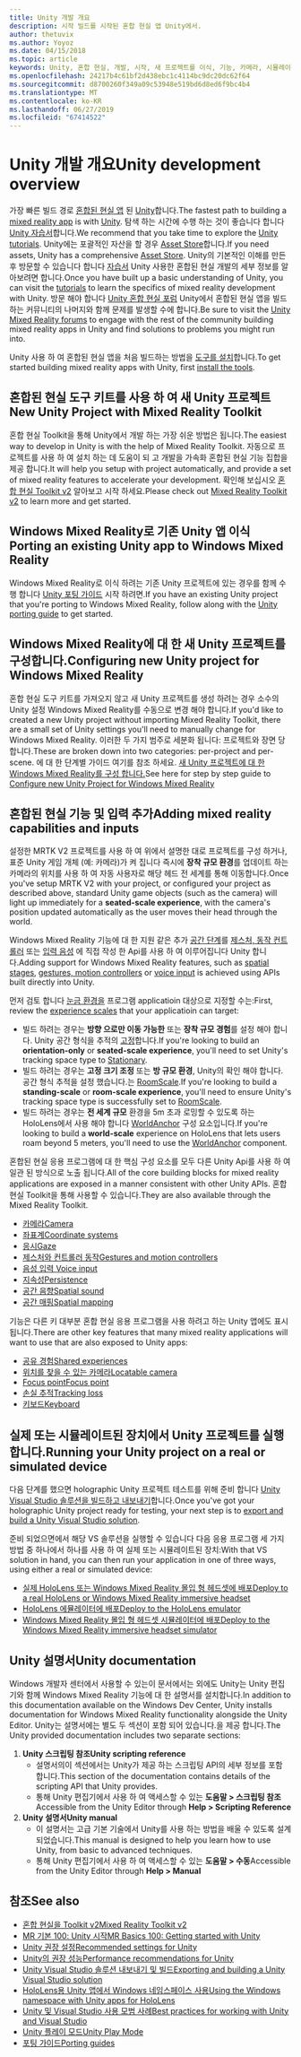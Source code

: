 ```yaml
---
title: Unity 개발 개요
description: 시작 빌드를 시작된 혼합 현실 앱 Unity에서.
author: thetuvix
ms.author: Yoyoz
ms.date: 04/15/2018
ms.topic: article
keywords: Unity, 혼합 현실, 개발, 시작, 새 프로젝트를 이식, 기능, 카메라, 시뮬레이션, 에뮬레이션, 설명서
ms.openlocfilehash: 24217b4c61bf2d438ebc1c4114bc9dc20dc62f64
ms.sourcegitcommit: d8700260f349a09c53948e519bd6d8ed6f9bc4b4
ms.translationtype: MT
ms.contentlocale: ko-KR
ms.lasthandoff: 06/27/2019
ms.locfileid: "67414522"
---
```

# <a name="unity-development-overview"></a><span data-ttu-id="87f7e-104">Unity 개발 개요</span><span class="sxs-lookup"><span data-stu-id="87f7e-104">Unity development overview</span></span>

<span data-ttu-id="87f7e-105">가장 빠른 빌드 경로 [혼합된 현실 앱](app-views.md) 된 [Unity](http://aka.ms/HoloLensUnity)합니다.</span><span class="sxs-lookup"><span data-stu-id="87f7e-105">The fastest path to building a [mixed reality app](app-views.md) is with [Unity](http://aka.ms/HoloLensUnity).</span></span> <span data-ttu-id="87f7e-106">탐색 하는 시간에 수행 하는 것이 좋습니다 합니다 [Unity 자습서](https://unity3d.com/learn/tutorials)합니다.</span><span class="sxs-lookup"><span data-stu-id="87f7e-106">We recommend that you take time to explore the [Unity tutorials](https://unity3d.com/learn/tutorials).</span></span> <span data-ttu-id="87f7e-107">Unity에는 포괄적인 자산을 할 경우 [Asset Store](https://www.assetstore.unity3d.com/)합니다.</span><span class="sxs-lookup"><span data-stu-id="87f7e-107">If you need assets, Unity has a comprehensive [Asset Store](https://www.assetstore.unity3d.com/).</span></span> <span data-ttu-id="87f7e-108">Unity의 기본적인 이해를 만든 후 방문할 수 있습니다 합니다 [자습서](tutorials.md) Unity 사용한 혼합된 현실 개발의 세부 정보를 알아보려면 합니다.</span><span class="sxs-lookup"><span data-stu-id="87f7e-108">Once you have built up a basic understanding of Unity, you can visit the [tutorials](tutorials.md) to learn the specifics of mixed reality development with Unity.</span></span> <span data-ttu-id="87f7e-109">방문 해야 합니다 [Unity 혼합 현실 포럼](http://forum.unity3d.com/forums/hololens.102/) Unity에서 혼합된 현실 앱을 빌드하는 커뮤니티의 나머지와 함께 문제를 발생할 수에 합니다.</span><span class="sxs-lookup"><span data-stu-id="87f7e-109">Be sure to visit the [Unity Mixed Reality forums](http://forum.unity3d.com/forums/hololens.102/) to engage with the rest of the community building mixed reality apps in Unity and find solutions to problems you might run into.</span></span>


<span data-ttu-id="87f7e-110">Unity 사용 하 여 혼합된 현실 앱을 처음 빌드하는 방법을 [도구를 설치](install-the-tools.md)합니다.</span><span class="sxs-lookup"><span data-stu-id="87f7e-110">To get started building mixed reality apps with Unity, first [install the tools](install-the-tools.md).</span></span> 

## <a name="new-unity-project-with-mixed-reality-toolkit"></a><span data-ttu-id="87f7e-111">혼합된 현실 도구 키트를 사용 하 여 새 Unity 프로젝트</span><span class="sxs-lookup"><span data-stu-id="87f7e-111">New Unity Project with Mixed Reality Toolkit</span></span> 

<span data-ttu-id="87f7e-112">혼합 현실 Toolkit을 통해 Unity에서 개발 하는 가장 쉬운 방법은 됩니다.</span><span class="sxs-lookup"><span data-stu-id="87f7e-112">The easiest way to develop in Unity is with the help of Mixed Reality Toolkit.</span></span> <span data-ttu-id="87f7e-113">자동으로 프로젝트를 사용 하 여 설치 하는 데 도움이 되 고 개발을 가속화 혼합된 현실 기능 집합을 제공 합니다.</span><span class="sxs-lookup"><span data-stu-id="87f7e-113">It will help you setup with project automatically, and provide a set of mixed reality features to accelerate your development.</span></span> <span data-ttu-id="87f7e-114">확인해 보십시오 [혼합 현실 Toolkit v2](mrtk-getting-started.md) 알아보고 시작 하세요.</span><span class="sxs-lookup"><span data-stu-id="87f7e-114">Please check out [Mixed Reality Toolkit v2](mrtk-getting-started.md) to learn more and get started.</span></span> 

## <a name="porting-an-existing-unity-app-to-windows-mixed-reality"></a><span data-ttu-id="87f7e-115">Windows Mixed Reality로 기존 Unity 앱 이식</span><span class="sxs-lookup"><span data-stu-id="87f7e-115">Porting an existing Unity app to Windows Mixed Reality</span></span>

<span data-ttu-id="87f7e-116">Windows Mixed Reality로 이식 하려는 기존 Unity 프로젝트에 있는 경우를 함께 수행 합니다 [Unity 포팅 가이드](porting-guides.md) 시작 하려면.</span><span class="sxs-lookup"><span data-stu-id="87f7e-116">If you have an existing Unity project that you're porting to Windows Mixed Reality, follow along with the [Unity porting guide](porting-guides.md) to get started.</span></span>

## <a name="configuring-new-unity-project-for-windows-mixed-reality"></a><span data-ttu-id="87f7e-117">Windows Mixed Reality에 대 한 새 Unity 프로젝트를 구성합니다.</span><span class="sxs-lookup"><span data-stu-id="87f7e-117">Configuring new Unity project for Windows Mixed Reality</span></span>

<span data-ttu-id="87f7e-118">혼합 현실 도구 키트를 가져오지 않고 새 Unity 프로젝트를 생성 하려는 경우 소수의 Unity 설정 Windows Mixed Reality를 수동으로 변경 해야 합니다.</span><span class="sxs-lookup"><span data-stu-id="87f7e-118">If you'd like to created a new Unity project without importing Mixed Reality Toolkit, there are a small set of Unity settings you'll need to manually change for Windows Mixed Reality.</span></span> <span data-ttu-id="87f7e-119">이러한 두 가지 범주로 세분화 됩니다: 프로젝트와 장면 당 합니다.</span><span class="sxs-lookup"><span data-stu-id="87f7e-119">These are broken down into two categories: per-project and per-scene.</span></span> <span data-ttu-id="87f7e-120">에 대 한 단계별 가이드 여기를 참조 하세요. [새 Unity 프로젝트에 대 한 Windows Mixed Reality를 구성 합니다.](Configure-Unity-Project.md)</span><span class="sxs-lookup"><span data-stu-id="87f7e-120">See here for step by step guide to [Configure new Unity Project for Windows Mixed Reality](Configure-Unity-Project.md)</span></span>

## <a name="adding-mixed-reality-capabilities-and-inputs"></a><span data-ttu-id="87f7e-121">혼합된 현실 기능 및 입력 추가</span><span class="sxs-lookup"><span data-stu-id="87f7e-121">Adding mixed reality capabilities and inputs</span></span>

<span data-ttu-id="87f7e-122">설정한 MRTK V2 프로젝트를 사용 하 여 위에서 설명한 대로 프로젝트를 구성 하거나, 표준 Unity 게임 개체 (예: 카메라)가 켜 집니다 즉시에 **장착 규모 환경**를 업데이트 하는 카메라의 위치를 사용 하 여 자동 사용자로 해당 헤드 전 세계를 통해 이동합니다.</span><span class="sxs-lookup"><span data-stu-id="87f7e-122">Once you've setup MRTK V2 with your project, or configured your project as described above, standard Unity game objects (such as the camera) will light up immediately for a **seated-scale experience**, with the camera's position updated automatically as the user moves their head through the world.</span></span>

<span data-ttu-id="87f7e-123">Windows Mixed Reality 기능에 대 한 지원 같은 추가 [공간 단계](coordinate-systems.md#spatial-coordinate-systems)를 [제스처, 동작 컨트롤러](gestures-and-motion-controllers-in-unity.md) 또는 [입력 음성](voice-input-in-unity.md) 에 직접 작성 한 Api를 사용 하 여 이루어집니다 Unity 합니다.</span><span class="sxs-lookup"><span data-stu-id="87f7e-123">Adding support for Windows Mixed Reality features, such as [spatial stages](coordinate-systems.md#spatial-coordinate-systems), [gestures, motion controllers](gestures-and-motion-controllers-in-unity.md) or [voice input](voice-input-in-unity.md) is achieved using APIs built directly into Unity.</span></span> 

<span data-ttu-id="87f7e-124">먼저 검토 합니다 [눈금 환경을](coordinate-systems.md) 프로그램 applicatioin 대상으로 지정할 수는:</span><span class="sxs-lookup"><span data-stu-id="87f7e-124">First, review the [experience scales](coordinate-systems.md) that your applicatioin can target:</span></span>
* <span data-ttu-id="87f7e-125">빌드 하려는 경우는 **방향 으로만 이동 가능한** 또는 **장착 규모 경험**를 설정 해야 합니다. Unity 공간 형식을 추적의 [고정](coordinate-systems-in-unity.md#building-an-orientation-only-or-seated-scale-experience)합니다.</span><span class="sxs-lookup"><span data-stu-id="87f7e-125">If you're looking to build an **orientation-only** or **seated-scale experience**, you'll need to set Unity's tracking space type to [Stationary](coordinate-systems-in-unity.md#building-an-orientation-only-or-seated-scale-experience).</span></span>
* <span data-ttu-id="87f7e-126">빌드 하려는 경우는 **고정 크기 조정** 또는 **방 규모 환경**, Unity의 확인 해야 합니다. 공간 형식 추적을 설정 했습니다.는 [RoomScale](coordinate-systems-in-unity.md#building-an-orientation-only-or-seated-scale-experience).</span><span class="sxs-lookup"><span data-stu-id="87f7e-126">If you're looking to build a **standing-scale** or **room-scale experience**, you'll need to ensure Unity's tracking space type is successfully set to [RoomScale](coordinate-systems-in-unity.md#building-an-orientation-only-or-seated-scale-experience).</span></span>
* <span data-ttu-id="87f7e-127">빌드 하려는 경우는 **전 세계 규모** 환경을 5m 초과 로밍할 수 있도록 하는 HoloLens에서 사용 해야 합니다 [WorldAnchor](coordinate-systems-in-unity.md#building-a-world-scale-experience) 구성 요소입니다.</span><span class="sxs-lookup"><span data-stu-id="87f7e-127">If you're looking to build a **world-scale** experience on HoloLens that lets users roam beyond 5 meters, you'll need to use the [WorldAnchor](coordinate-systems-in-unity.md#building-a-world-scale-experience) component.</span></span>

<span data-ttu-id="87f7e-128">혼합된 현실 응용 프로그램에 대 한 핵심 구성 요소를 모두 다른 Unity Api를 사용 하 여 일관 된 방식으로 노출 됩니다.</span><span class="sxs-lookup"><span data-stu-id="87f7e-128">All of the core building blocks for mixed reality applications are exposed in a manner consistent with other Unity APIs.</span></span> <span data-ttu-id="87f7e-129">혼합 현실 Toolkit을 통해 사용할 수 있습니다.</span><span class="sxs-lookup"><span data-stu-id="87f7e-129">They are also available through the Mixed Reality Toolkit.</span></span>
* [<span data-ttu-id="87f7e-130">카메라</span><span class="sxs-lookup"><span data-stu-id="87f7e-130">Camera</span></span>](camera-in-unity.md)
* [<span data-ttu-id="87f7e-131">좌표계</span><span class="sxs-lookup"><span data-stu-id="87f7e-131">Coordinate systems</span></span>](coordinate-systems-in-unity.md)
* [<span data-ttu-id="87f7e-132">응시</span><span class="sxs-lookup"><span data-stu-id="87f7e-132">Gaze</span></span>](gaze-in-unity.md)
* [<span data-ttu-id="87f7e-133">제스처와 컨트롤러 동작</span><span class="sxs-lookup"><span data-stu-id="87f7e-133">Gestures and motion controllers</span></span>](gestures-and-motion-controllers-in-unity.md)
* [<span data-ttu-id="87f7e-134">음성 입력 </span><span class="sxs-lookup"><span data-stu-id="87f7e-134">Voice input</span></span>](voice-input-in-unity.md)
* [<span data-ttu-id="87f7e-135">지속성</span><span class="sxs-lookup"><span data-stu-id="87f7e-135">Persistence</span></span>](persistence-in-unity.md)
* [<span data-ttu-id="87f7e-136">공간 음향</span><span class="sxs-lookup"><span data-stu-id="87f7e-136">Spatial sound</span></span>](spatial-sound-in-unity.md)
* [<span data-ttu-id="87f7e-137">공간 매핑</span><span class="sxs-lookup"><span data-stu-id="87f7e-137">Spatial mapping</span></span>](spatial-mapping-in-unity.md)

<span data-ttu-id="87f7e-138">기능은 다른 키 대부분 혼합 현실 응용 프로그램을 사용 하려고 하는 Unity 앱에도 표시 됩니다.</span><span class="sxs-lookup"><span data-stu-id="87f7e-138">There are other key features that many mixed reality applications will want to use that are also exposed to Unity apps:</span></span>
* [<span data-ttu-id="87f7e-139">공유 경험</span><span class="sxs-lookup"><span data-stu-id="87f7e-139">Shared experiences</span></span>](shared-experiences-in-unity.md)
* [<span data-ttu-id="87f7e-140">위치를 찾을 수 있는 카메라</span><span class="sxs-lookup"><span data-stu-id="87f7e-140">Locatable camera</span></span>](locatable-camera-in-unity.md)
* [<span data-ttu-id="87f7e-141">Focus point</span><span class="sxs-lookup"><span data-stu-id="87f7e-141">Focus point</span></span>](focus-point-in-unity.md)
* [<span data-ttu-id="87f7e-142">손실 추적</span><span class="sxs-lookup"><span data-stu-id="87f7e-142">Tracking loss</span></span>](tracking-loss-in-unity.md)
* [<span data-ttu-id="87f7e-143">키보드</span><span class="sxs-lookup"><span data-stu-id="87f7e-143">Keyboard</span></span>](keyboard-input-in-unity.md)

## <a name="running-your-unity-project-on-a-real-or-simulated-device"></a><span data-ttu-id="87f7e-144">실제 또는 시뮬레이트된 장치에서 Unity 프로젝트를 실행합니다.</span><span class="sxs-lookup"><span data-stu-id="87f7e-144">Running your Unity project on a real or simulated device</span></span>

<span data-ttu-id="87f7e-145">다음 단계를 했으면 holographic Unity 프로젝트 테스트를 위해 준비 합니다 [Unity Visual Studio 솔루션을 빌드하고 내보내기](exporting-and-building-a-unity-visual-studio-solution.md)합니다.</span><span class="sxs-lookup"><span data-stu-id="87f7e-145">Once you've got your holographic Unity project ready for testing, your next step is to [export and build a Unity Visual Studio solution](exporting-and-building-a-unity-visual-studio-solution.md).</span></span>

<span data-ttu-id="87f7e-146">준비 되었으면에서 해당 VS 솔루션을 실행할 수 있습니다 다음 응용 프로그램 세 가지 방법 중 하나에서 하나를 사용 하 여 실제 또는 시뮬레이트된 장치:</span><span class="sxs-lookup"><span data-stu-id="87f7e-146">With that VS solution in hand, you can then run your application in one of three ways, using either a real or simulated device:</span></span>
* [<span data-ttu-id="87f7e-147">실제 HoloLens 또는 Windows Mixed Reality 몰입 형 헤드셋에 배포</span><span class="sxs-lookup"><span data-stu-id="87f7e-147">Deploy to a real HoloLens or Windows Mixed Reality immersive headset</span></span>](using-visual-studio.md)
* [<span data-ttu-id="87f7e-148">HoloLens 에뮬레이터에 배포</span><span class="sxs-lookup"><span data-stu-id="87f7e-148">Deploy to the HoloLens emulator</span></span>](using-the-hololens-emulator.md)
* [<span data-ttu-id="87f7e-149">Windows Mixed Reality 몰입 형 헤드셋 시뮬레이터에 배포</span><span class="sxs-lookup"><span data-stu-id="87f7e-149">Deploy to the Windows Mixed Reality immersive headset simulator</span></span>](using-the-windows-mixed-reality-simulator.md)

## <a name="unity-documentation"></a><span data-ttu-id="87f7e-150">Unity 설명서</span><span class="sxs-lookup"><span data-stu-id="87f7e-150">Unity documentation</span></span>

<span data-ttu-id="87f7e-151">Windows 개발자 센터에서 사용할 수 있는이 문서에서는 외에도 Unity는 Unity 편집기와 함께 Windows Mixed Reality 기능에 대 한 설명서를 설치합니다.</span><span class="sxs-lookup"><span data-stu-id="87f7e-151">In addition to this documentation available on the Windows Dev Center, Unity installs documentation for Windows Mixed Reality functionality alongside the Unity Editor.</span></span> <span data-ttu-id="87f7e-152">Unity는 설명서에는 별도 두 섹션이 포함 되어 있습니다.을 제공 합니다.</span><span class="sxs-lookup"><span data-stu-id="87f7e-152">The Unity provided documentation includes two separate sections:</span></span>
1. <span data-ttu-id="87f7e-153">**Unity 스크립팅 참조**</span><span class="sxs-lookup"><span data-stu-id="87f7e-153">**Unity scripting reference**</span></span>
    * <span data-ttu-id="87f7e-154">설명서의이 섹션에서는 Unity가 제공 하는 스크립팅 API의 세부 정보를 포함 합니다.</span><span class="sxs-lookup"><span data-stu-id="87f7e-154">This section of the documentation contains details of the scripting API that Unity provides.</span></span>
    * <span data-ttu-id="87f7e-155">통해 Unity 편집기에서 사용 하 여 액세스할 수 있는 **도움말 > 스크립팅 참조**</span><span class="sxs-lookup"><span data-stu-id="87f7e-155">Accessible from the Unity Editor through **Help > Scripting Reference**</span></span>
2. <span data-ttu-id="87f7e-156">**Unity 설명서**</span><span class="sxs-lookup"><span data-stu-id="87f7e-156">**Unity manual**</span></span>
    * <span data-ttu-id="87f7e-157">이 설명서는 고급 기본 기술에서 Unity를 사용 하는 방법을 배울 수 있도록 설계 되었습니다.</span><span class="sxs-lookup"><span data-stu-id="87f7e-157">This manual is designed to help you learn how to use Unity, from basic to advanced techniques.</span></span>
    * <span data-ttu-id="87f7e-158">통해 Unity 편집기에서 사용 하 여 액세스할 수 있는 **도움말 > 수동**</span><span class="sxs-lookup"><span data-stu-id="87f7e-158">Accessible from the Unity Editor through **Help > Manual**</span></span>

## <a name="see-also"></a><span data-ttu-id="87f7e-159">참조</span><span class="sxs-lookup"><span data-stu-id="87f7e-159">See also</span></span>
* [<span data-ttu-id="87f7e-160">혼합 현실을 Toolkit v2</span><span class="sxs-lookup"><span data-stu-id="87f7e-160">Mixed Reality Toolkit v2</span></span>](mrtk-getting-started.md)
* [<span data-ttu-id="87f7e-161">MR 기본 100: Unity 시작</span><span class="sxs-lookup"><span data-stu-id="87f7e-161">MR Basics 100: Getting started with Unity</span></span>](holograms-100.md)
* [<span data-ttu-id="87f7e-162">Unity 권장 설정</span><span class="sxs-lookup"><span data-stu-id="87f7e-162">Recommended settings for Unity</span></span>](recommended-settings-for-unity.md)
* [<span data-ttu-id="87f7e-163">Unity의 권장 성능</span><span class="sxs-lookup"><span data-stu-id="87f7e-163">Performance recommendations for Unity</span></span>](performance-recommendations-for-unity.md)
* [<span data-ttu-id="87f7e-164">Unity Visual Studio 솔루션 내보내기 및 빌드</span><span class="sxs-lookup"><span data-stu-id="87f7e-164">Exporting and building a Unity Visual Studio solution</span></span>](exporting-and-building-a-unity-visual-studio-solution.md)
* [<span data-ttu-id="87f7e-165">HoloLens용 Unity 앱에서 Windows 네임스페이스 사용</span><span class="sxs-lookup"><span data-stu-id="87f7e-165">Using the Windows namespace with Unity apps for HoloLens</span></span>](using-the-windows-namespace-with-unity-apps-for-hololens.md)
* [<span data-ttu-id="87f7e-166">Unity 및 Visual Studio 사용 모범 사례</span><span class="sxs-lookup"><span data-stu-id="87f7e-166">Best practices for working with Unity and Visual Studio</span></span>](best-practices-for-working-with-unity-and-visual-studio.md)
* [<span data-ttu-id="87f7e-167">Unity 플레이 모드</span><span class="sxs-lookup"><span data-stu-id="87f7e-167">Unity Play Mode</span></span>](unity-play-mode.md)
* [<span data-ttu-id="87f7e-168">포팅 가이드</span><span class="sxs-lookup"><span data-stu-id="87f7e-168">Porting guides</span></span>](porting-guides.md)
